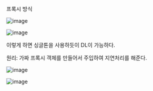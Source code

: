 프록시 방식

![image](https://user-images.githubusercontent.com/108928206/181731141-354491c7-11d4-4631-9ef5-24d5042f56b7.png)

![image](https://user-images.githubusercontent.com/108928206/181731161-5911128b-181f-4146-b473-d166bfbe8a4f.png)


이렇게 하면 싱글톤을 사용하듯이 DL이 가능하다.

원리: 가짜 프록시 객체를 만들어서 주입하여 지연처리를 해준다.

![image](https://user-images.githubusercontent.com/108928206/181731329-b858483b-147c-46e5-9d37-ecbe9bfe415b.png)

![image](https://user-images.githubusercontent.com/108928206/181731379-9f9fe7e1-c51b-4690-8d55-525036d2fc30.png)
